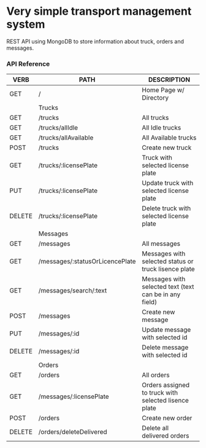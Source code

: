 # Very simple transport management system
REST API using MongoDB to store information about truck, orders and messages.

### API Reference
   VERB 		 | 		  PATH 		 |  	 DESCRIPTION
------------ | ------------- | -------------------
GET | / | Home Page w/ Directory |
||  Trucks| |
GET | /trucks | All trucks |
GET | /trucks/allIdle | All Idle trucks |
GET | /trucks/allAvailable | All Available trucks |
POST | /trucks | Create new truck |
GET | /trucks/:licensePlate | Truck with selected license plate |
PUT | /trucks/:licensePlate | Update truck with selected license plate |
DELETE | /trucks/:licensePlate | Delete truck with selected license plate |
||  Messages| |
GET | /messages | All messages | 
GET | /messages/:statusOrLicencePlate | Messages with selected status or truck lisence plate | 
GET | /messages/search/:text | Messages with selected text (text can be in any field) | 
POST | /messages | Create new message |
PUT | /messages/:id | Update message with selected id |
DELETE | /messages/:id | Delete message with selected id |
|| Orders | |
GET | /orders | All orders | 
GET | /messages/:licensePlate | Orders assigned to truck with selected lisence plate | 
POST | /orders | Create new order |
DELETE | /orders/deleteDelivered | Delete all delivered orders |